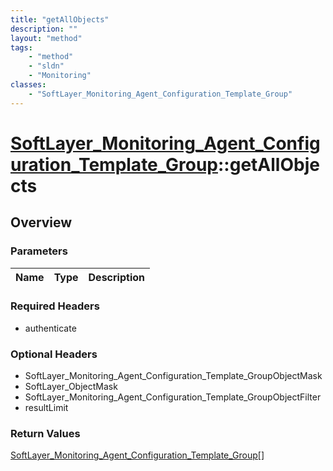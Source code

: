 ```yaml
---
title: "getAllObjects"
description: ""
layout: "method"
tags:
    - "method"
    - "sldn"
    - "Monitoring"
classes:
    - "SoftLayer_Monitoring_Agent_Configuration_Template_Group"
---
```

# [SoftLayer_Monitoring_Agent_Configuration_Template_Group](/reference/services/SoftLayer_Monitoring_Agent_Configuration_Template_Group)::getAllObjects




## Overview 


### Parameters 
|Name | Type | Description |
| --- | --- | --- |


### Required Headers
* authenticate

### Optional Headers
* SoftLayer_Monitoring_Agent_Configuration_Template_GroupObjectMask
* SoftLayer_ObjectMask
* SoftLayer_Monitoring_Agent_Configuration_Template_GroupObjectFilter
* resultLimit

### Return Values
<a href='/reference/datatypes/SoftLayer_Monitoring_Agent_Configuration_Template_Group'>SoftLayer_Monitoring_Agent_Configuration_Template_Group[] </a>

